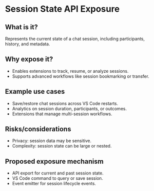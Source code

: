 # Session State API Exposure

## What is it?
Represents the current state of a chat session, including participants, history, and metadata.

## Why expose it?
- Enables extensions to track, resume, or analyze sessions.
- Supports advanced workflows like session bookmarking or transfer.

## Example use cases
- Save/restore chat sessions across VS Code restarts.
- Analytics on session duration, participants, or outcomes.
- Extensions that manage multi-session workflows.

## Risks/considerations
- Privacy: session data may be sensitive.
- Complexity: session state can be large or nested.

## Proposed exposure mechanism
- API export for current and past session state.
- VS Code command to query or save session.
- Event emitter for session lifecycle events.
